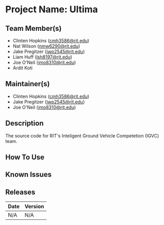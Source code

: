 # Project Name: Ultima

## Team Member(s)
- Clinten Hopkins (cmh3586@rit.edu)
- Nat Wilson (nmw6290@rit.edu)
- Jake Pregitzer (jwp2545@rit.edu)
- Liam Huff (lsh8197@rit.edu)
- Joe O'Neil (jmo8310@rit.edu)
- Ardit Koti

## Maintainer(s)
- Clinten Hopkins (cmh3586@rit.edu)
- Jake Pregitzer (jwp2545@rit.edu)
- Joe O'Neil (jmo8310@rit.edu)

## Description
The source code for RIT's Inteligent Ground Vehicle Competetion (IGVC) team.

## How To Use

## Known Issues

## Releases

|   Date   | Version |
|----------|---------|
| N/A |   N/A  |
